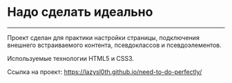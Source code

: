 # Надо сделать идеально
-------------------------------------------------------------------------
Проект сделан для практики настройки страницы, подключения внешнего встраиваемого контента, псевдоклассов и псевдоэлементов.

Используемые технологии HTML5 и CSS3.

Ссылка на проект: https://lazysl0th.github.io/need-to-do-perfectly/
